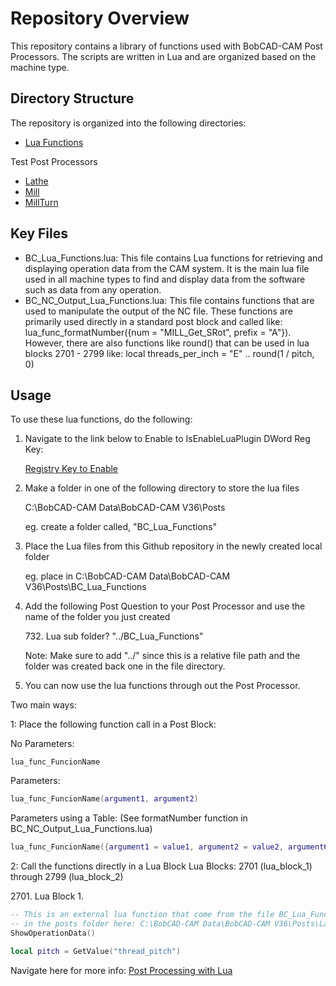 # Repository Overview

This repository contains a library of functions used with BobCAD-CAM Post Processors. 
The scripts are written in Lua and are organized based on the machine type. 

## Directory Structure

The repository is organized into the following directories:

- [Lua Functions](Posts/BC_Lua_Functions/)

Test Post Processors
- [Lathe](Posts/Lathe/)
- [Mill](Posts/Mill/)
- [MillTurn](Posts/MillTurn/)

## Key Files

- BC_Lua_Functions.lua: This file contains Lua functions for retrieving and displaying operation data from the CAM system. 
It is the main lua file used in all machine types to find and 
display data from the software such as data from any operation.
- BC_NC_Output_Lua_Functions.lua: This file contains functions that are used to manipulate the output of the NC file.
These functions are primarily used directly in a standard post block and called like: lua_func_formatNumber({num = "MILL_Get_SRot", prefix = "A"}).
However, there are also functions like round() that can be used in lua blocks 2701 - 2799 like: local threads_per_inch = "E" .. round(1 / pitch, 0) 

## Usage

To use these lua functions, do the following:

1. Navigate to the link below to Enable to IsEnableLuaPlugin DWord Reg Key:

    [Registry Key to Enable](https://bobcad.com/components/webhelp/BC_Lua/RegistryKeytoEnable.html)

2. Make a folder in one of the following directory to store the lua files

    C:\BobCAD-CAM Data\BobCAD-CAM V36\Posts

    eg. create a folder called, "BC_Lua_Functions" 

3. Place the Lua files from this Github repository in the newly created local folder

    eg. place in C:\BobCAD-CAM Data\BobCAD-CAM V36\Posts\BC_Lua_Functions

4. Add the following Post Question to your Post Processor and use the name of the folder you just created

    732\. Lua sub folder? "../BC_Lua_Functions" 

    Note: Make sure to add "../" since this is a relative file path and the folder was created back one in the file directory.

5. You can now use the lua functions through out the Post Processor. 

Two main ways:

1: Place the following function call in a Post Block:
    
No Parameters: 
```
lua_func_FuncionName
```
Parameters:
```lua
lua_func_FuncionName(argument1, argument2)
```

Parameters using a Table: (See formatNumber function in BC_NC_Output_Lua_Functions.lua)
```lua
lua_func_FuncionName({argument1 = value1, argument2 = value2, argument6 = value6})
```

2: Call the functions directly in a Lua Block
Lua Blocks: 2701 (lua_block_1) through 2799 (lua_block_2)


2701\. Lua Block 1.

```lua
-- This is an external lua function that come from the file BC_Lua_Functions.lua
-- in the posts folder here: C:\BobCAD-CAM Data\BobCAD-CAM V36\Posts\Lathe\BC_Lua_Functions 
ShowOperationData()

local pitch = GetValue("thread_pitch")
```



Navigate here for more info:
[Post Processing with Lua](https://bobcad.com/components/webhelp/BC_Lua/PostProcessing.html)


